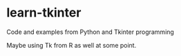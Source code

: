 # learn-tkinter
Code and examples from Python and Tkinter programming

Maybe using Tk from R as well at some point.
